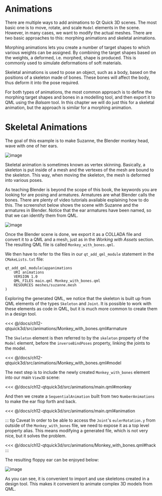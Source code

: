 # Animations

There are multiple ways to add animations to Qt Quick 3D scenes. The most basic one is to move, rotate, and scale ``Model`` elements in the scene. However, in many cases, we want to modify the actual meshes. There are two basic approaches to this: morphing animations and skeletal animations.

Morphing animations lets you create a number of target shapes to which various weights can be assigned. By combining the target shapes based on the weights, a deformed, i.e. morphed, shape is produced. This is commonly used to simulate deformations of soft materials.

Skeletal animations is used to pose an object, such as a body, based on the positions of a skeleton made of bones. These bones will affect the body, thus deform it into the pose required.

For both types of animations, the most common approach is to define the morphing target shapes and bones in a modelling tool, and then export it to QML using the _Balsam_ tool. In this chapter we will do just this for a skeletal animation, but the approach is similar for a morphing animation.

# Skeletal Animations

The goal of this example is to make Suzanne, the Blender monkey head, wave with one of her ears.

![image](./assets/monkey.gif)

Skeletal animation is sometimes known as vertex skinning. Basically, a skeleton is put inside of a mesh and the vertexes of the mesh are bound to the skeleton. This way, when moving the skeleton, the mesh is deformed into various poses.

As teaching Blender is beyond the scope of this book, the keywords you are looking for are posing and armatures. Armatures are what Blender calls the bones. There are plenty of video tutorials available explaining how to do this. The screenshot below shows the scene with Suzanne and the armatures in Blender. Notice that the ear armatures have been named, so that we can identify them from QML.

![image](./assets/blender-monkey-with-bones.png)

Once the Blender scene is done, we export it as a COLLADA file and convert it to a QML and a mesh, just as in the _Working with Assets_ section. The resulting QML file is called ``Monkey_with_bones.qml``.

We then have to refer to the files in our ``qt_add_qml_module`` statement in the ``CMakeLists.txt`` file:

```
qt_add_qml_module(appanimations
    URI animations
    VERSION 1.0
    QML_FILES main.qml Monkey_with_bones.qml
    RESOURCES meshes/suzanne.mesh
)
```

Exploring the generated QML, we notice that the skeleton is built up from QML elements of the types ``Skeleton`` and ``Joint``. It is possible to work with these elements as code in QML, but it is much more common to create them in a design tool.

<<< @/docs/ch12-qtquick3d/src/animations/Monkey_with_bones.qml#armature

The ``Skeleton`` element is then referred to by the ``skeleton`` property of the ``Model`` element, before the ``inverseBindPoses`` property, linking the joints to the model.

<<< @/docs/ch12-qtquick3d/src/animations/Monkey_with_bones.qml#model

The next step is to include the newly created ``Monkey_with_bones`` element into our main ``View3D`` scene:

<<< @/docs/ch12-qtquick3d/src/animations/main.qml#monkey

And then we create a ``SequentialAnimation`` built from two ``NumberAnimations`` to make the ear flop forth and back.

<<< @/docs/ch12-qtquick3d/src/animations/main.qml#animation

::: tip Caveat
In order to be able to access the ``Joint``'s ``eulerRotation.y`` from outside of the ``Monkey_with_bones`` file, we need to expose it as a top level property alias. This means modifying a generated file, which is not very nice, but it solves the problem.

<<< @/docs/ch12-qtquick3d/src/animations/Monkey_with_bones.qml#hack
:::

The resulting floppy ear can be enjoyed below:

![image](./assets/monkey.gif)

As you can see, it is convenient to import and use skeletons created in a design tool. This makes it convenient to animate complex 3D models from QML.
